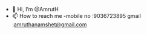 - 👋 Hi, I’m @AmrutH
- 📫 How to reach me -mobile no :9036723895 gmail :amruthanamshet@gmail.com

<!---
AmrutSH/AmrutSH is a ✨ special ✨ repository because its `README.md` (this file) appears on your GitHub profile.
You can click the Preview link to take a look at your changes.
--->
